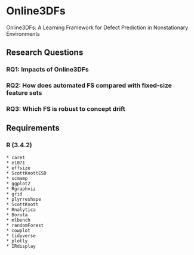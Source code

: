 # Online3DFs
Online3DFs: A Learning Framework for Defect Prediction in Nonstationary Environments

## Research Questions 

### RQ1: Impacts of Online3DFs 
### RQ2: How does automated FS compared with fixed-size feature sets 
### RQ3: Which FS is robust to concept drift

## Requirements 

### R (3.4.2)

```
* caret
* e1071
* effsize
* ScottKnottESD
* scmamp
* ggplot2
* Rgraphviz
* grid
* plyrreshape
* ScottKnott
* Rnalytica
* Boruta
* mlbench
* randomForest
* cowplot
* tidyverse
* plotly
* IRdisplay
```